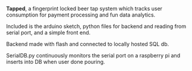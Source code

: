 **Tapped**, a fingerprint locked beer tap system which tracks user consumption for payment processing and fun data analytics. 

Included is the arduino sketch, python files for backend and reading from serial port, and a simple front end. 

Backend made with flash and connected to locally hosted SQL db. 

SerialDB.py continuously monitors the serial port on a raspberry pi and inserts into DB when user done pouring. 
